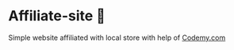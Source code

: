 # Affiliate-site :money_mouth_face:                                                                                                                                                                                                          
Simple website affiliated with local store
 with help of <a href="http://johnelder.com/">Codemy.com</a>
